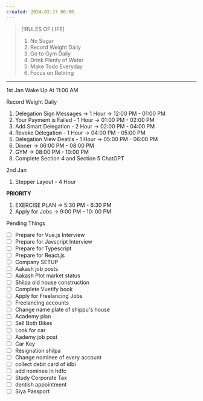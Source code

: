 ```yaml
---
created: 2024-02-27 00:08
---
```


> [!RULES OF LIFE]
>
> 1. No Sugar
> 2. Record Weight Daily
> 3. Go to Gym Daily
> 4. Drink Plenty of Water
> 5. Make Todo Everyday
> 6. Focus on Retiring

> 

****
1st Jan
Wake Up At 11:00 AM
 
 Record Weight Daily
1. Delegation Sign Messages -> 1 Hour  -> 12:00 PM - 01:00 PM
2. Your Payment is Failed - 1 Hour -> 01:00 PM - 02:00 PM
3. Add Smart Delegation - 2 Hour -> 02:00 PM - 04:00 PM
4. Revoke Delegation - 1 Hour -> 04:00 PM - 05:00 PM
5. Delegation View Deatils - 1 Hour -> 05:00 PM - 06:00 PM
6. Dinner -> 06:00 PM - 08:00 PM 
7. GYM -> 08:00 PM - 10:00 PM
8. Complete Section 4 and Section 5 ChatGPT


2nd Jan
1. Stepper Layout - 4 Hour 

**PRIORITY**

1. EXERCISE PLAN -> 5:30 PM - 6:30 PM
2. Apply for Jobs -> 9:00 PM - 10: 00 PM

Pending Things

- [ ] Prepare for Vue.js Interview
- [ ] Prepare for Javscript Interview
- [ ] Prepare for Typescript
- [ ] Prepare for React.js
- [ ] Company SETUP
- [ ] Aakash job posts
- [ ] Aakash Plot market status
- [ ] Shilpa old house construction
- [ ] Complete Vuetify book
- [ ] Apply for Freelancing Jobs
- [ ] Freelancing accounts
- [ ] Change name plate of shippu's house 
- [ ] Academy plan 
- [ ] Sell Both Bikes
- [ ] Look for car
- [ ] Aademy job post
- [ ] Car Key 
- [ ] Resignation shilpa
- [ ] Change nominee of every account
- [ ] collect debit card of idbi
- [ ] add nominee in hdfc 
- [ ] Study Corporate Tax
- [ ] dentish appointment
- [ ] Siya Passport